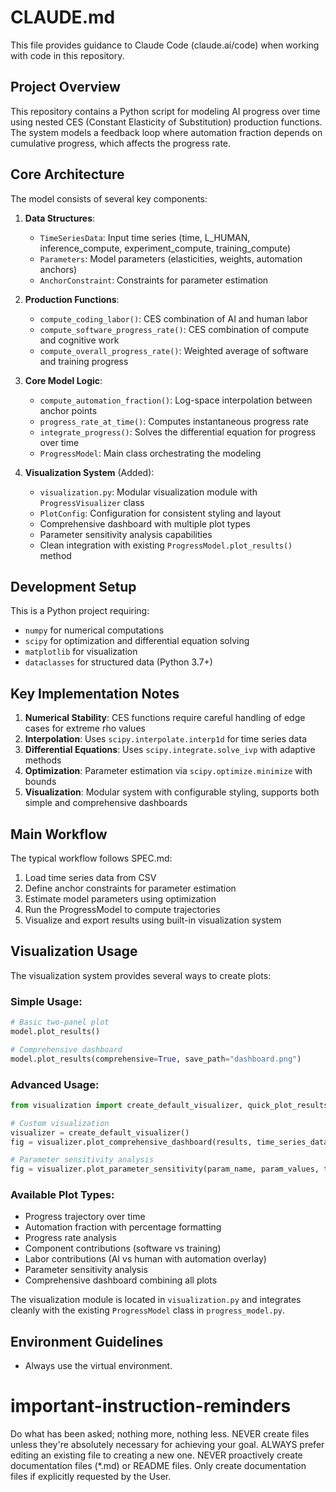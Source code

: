 # CLAUDE.md

This file provides guidance to Claude Code (claude.ai/code) when working with code in this repository.

## Project Overview

This repository contains a Python script for modeling AI progress over time using nested CES (Constant Elasticity of Substitution) production functions. The system models a feedback loop where automation fraction depends on cumulative progress, which affects the progress rate.

## Core Architecture

The model consists of several key components:

1. **Data Structures**:
   - `TimeSeriesData`: Input time series (time, L_HUMAN, inference_compute, experiment_compute, training_compute)
   - `Parameters`: Model parameters (elasticities, weights, automation anchors)
   - `AnchorConstraint`: Constraints for parameter estimation

2. **Production Functions**:
   - `compute_coding_labor()`: CES combination of AI and human labor
   - `compute_software_progress_rate()`: CES combination of compute and cognitive work
   - `compute_overall_progress_rate()`: Weighted average of software and training progress

3. **Core Model Logic**:
   - `compute_automation_fraction()`: Log-space interpolation between anchor points
   - `progress_rate_at_time()`: Computes instantaneous progress rate
   - `integrate_progress()`: Solves the differential equation for progress over time
   - `ProgressModel`: Main class orchestrating the modeling

4. **Visualization System** (Added):
   - `visualization.py`: Modular visualization module with `ProgressVisualizer` class
   - `PlotConfig`: Configuration for consistent styling and layout
   - Comprehensive dashboard with multiple plot types
   - Parameter sensitivity analysis capabilities
   - Clean integration with existing `ProgressModel.plot_results()` method

## Development Setup

This is a Python project requiring:
- `numpy` for numerical computations
- `scipy` for optimization and differential equation solving
- `matplotlib` for visualization
- `dataclasses` for structured data (Python 3.7+)

## Key Implementation Notes

1. **Numerical Stability**: CES functions require careful handling of edge cases for extreme rho values
2. **Interpolation**: Uses `scipy.interpolate.interp1d` for time series data
3. **Differential Equations**: Uses `scipy.integrate.solve_ivp` with adaptive methods
4. **Optimization**: Parameter estimation via `scipy.optimize.minimize` with bounds
5. **Visualization**: Modular system with configurable styling, supports both simple and comprehensive dashboards

## Main Workflow

The typical workflow follows SPEC.md:
1. Load time series data from CSV
2. Define anchor constraints for parameter estimation
3. Estimate model parameters using optimization
4. Run the ProgressModel to compute trajectories
5. Visualize and export results using built-in visualization system

## Visualization Usage

The visualization system provides several ways to create plots:

### Simple Usage:
```python
# Basic two-panel plot
model.plot_results()

# Comprehensive dashboard
model.plot_results(comprehensive=True, save_path="dashboard.png")
```

### Advanced Usage:
```python
from visualization import create_default_visualizer, quick_plot_results

# Custom visualization
visualizer = create_default_visualizer()
fig = visualizer.plot_comprehensive_dashboard(results, time_series_data)

# Parameter sensitivity analysis
fig = visualizer.plot_parameter_sensitivity(param_name, param_values, trajectories, times)
```

### Available Plot Types:
- Progress trajectory over time
- Automation fraction with percentage formatting
- Progress rate analysis
- Component contributions (software vs training)
- Labor contributions (AI vs human with automation overlay)
- Parameter sensitivity analysis
- Comprehensive dashboard combining all plots

The visualization module is located in `visualization.py` and integrates cleanly with the existing `ProgressModel` class in `progress_model.py`.

## Environment Guidelines

- Always use the virtual environment.

# important-instruction-reminders
Do what has been asked; nothing more, nothing less.
NEVER create files unless they're absolutely necessary for achieving your goal.
ALWAYS prefer editing an existing file to creating a new one.
NEVER proactively create documentation files (*.md) or README files. Only create documentation files if explicitly requested by the User.